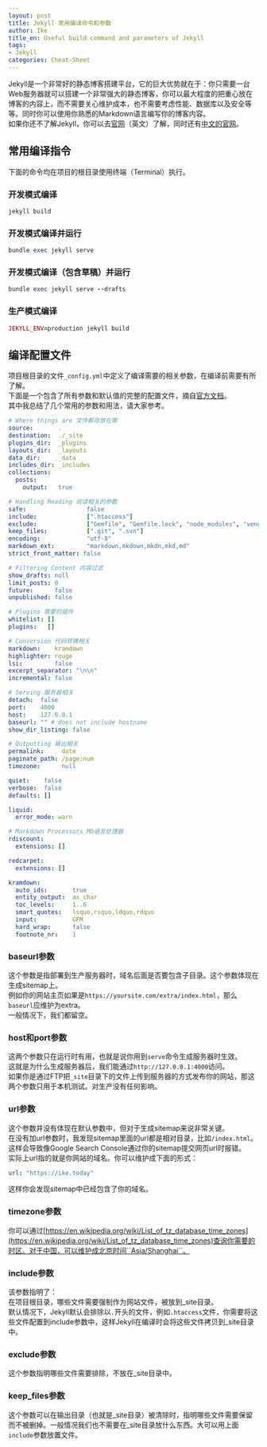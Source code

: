 ```yaml
---
layout: post
title: Jekyll 常用编译命令和参数
author: Ike
title_en: Useful build command and parameters of Jekyll
tags:
- Jekyll
categories: Cheat-Sheet
---
```


Jekyll是一个非常好的静态博客搭建平台，它的巨大优势就在于：你只需要一台Web服务器就可以搭建一个非常强大的静态博客，你可以最大程度的把重心放在博客的内容上，而不需要关心维护成本，也不需要考虑性能、数据库以及安全等等。同时你可以使用你熟悉的Markdown语言编写你的博客内容。  
如果你还不了解Jekyll，你可以去[官网](https://jekyllrb.com/)（英文）了解，同时还有[中文的官网](http://jekyllcn.com/)。

## 常用编译指令
下面的命令均在项目的根目录使用终端（Terminal）执行。
### 开发模式编译
```ruby
jekyll build
```
### 开发模式编译并运行
```ruby
bundle exec jekyll serve
```
### 开发模式编译（包含草稿）并运行
```ruby
bundle exec jekyll serve --drafts
```
### 生产模式编译
```ruby
JEKYLL_ENV=production jekyll build
```

## 编译配置文件
项目根目录的文件``_config.yml``中定义了编译需要的相关参数，在编译前需要有所了解。  
下面是一个包含了所有参数和默认值的完整的配置文件，摘自[官方文档](https://jekyllrb.com/docs/configuration/)。  
其中我总结了几个常用的参数和用法，请大家参考。  

```yaml
# Where things are 文件都存放在哪
source:       .
destination:  ./_site
plugins_dir:  _plugins
layouts_dir:  _layouts
data_dir:     _data
includes_dir: _includes
collections:
  posts:
    output:   true

# Handling Reading 阅读相关的参数
safe:                 false
include:              [".htaccess"]
exclude:              ["Gemfile", "Gemfile.lock", "node_modules", "vendor/bundle/", "vendor/cache/", "vendor/gems/", "vendor/ruby/"]
keep_files:           [".git", ".svn"]
encoding:             "utf-8"
markdown_ext:         "markdown,mkdown,mkdn,mkd,md"
strict_front_matter: false

# Filtering Content 内容过滤
show_drafts: null
limit_posts: 0
future:      false
unpublished: false

# Plugins 需要的插件
whitelist: []
plugins:   []

# Conversion 代码转换相关
markdown:    kramdown
highlighter: rouge
lsi:         false
excerpt_separator: "\n\n"
incremental: false

# Serving 服务器相关
detach:  false
port:    4000
host:    127.0.0.1
baseurl: "" # does not include hostname
show_dir_listing: false

# Outputting 输出相关
permalink:     date
paginate_path: /page:num
timezone:      null

quiet:    false
verbose:  false
defaults: []

liquid:
  error_mode: warn

# Markdown Processors MD语言处理器
rdiscount:
  extensions: []

redcarpet:
  extensions: []

kramdown:
  auto_ids:       true
  entity_output:  as_char
  toc_levels:     1..6
  smart_quotes:   lsquo,rsquo,ldquo,rdquo
  input:          GFM
  hard_wrap:      false
  footnote_nr:    1
```

### baseurl参数
这个参数是指部署到生产服务器时，域名后面是否要包含子目录。这个参数体现在生成sitemap上。  
例如你的网站主页如果是``https://yoursite.com/extra/index.html``，那么``baseurl``应维护为extra。  
一般情况下，我们都留空。

### host和port参数
这两个参数只在运行时有用，也就是说你用到``serve``命令生成服务器时生效。  
这就是为什么生成服务器后，我们能通过``http://127.0.0.1:4000``访问。  
如果你是通过FTP把``_site``目录下的文件上传到服务器的方式发布你的网站，那这两个参数只用于本机测试。对生产没有任何影响。  

### url参数
这个参数并没有体现在默认参数中，但对于生成sitemap来说非常关键。  
在没有加url参数时，我发现sitemap里面的url都是相对目录，比如``/index.html``。这样会导致像Google Search Console通过你的sitemap提交网页url时报错。  
实际上url指的就是你网站的域名。你可以维护成下面的形式：
```yaml
url: "https://ike.today"
```
这样你会发现sitemap中已经包含了你的域名。

### timezone参数
你可以通过[https://en.wikipedia.org/wiki/List_of_tz_database_time_zones](https://en.wikipedia.org/wiki/List_of_tz_database_time_zones)查询你需要的时区。对于中国，可以维护成北京时间``Asia/Shanghai``。

### include参数
该参数指明了：  
在项目根目录，哪些文件需要强制作为网站文件，被放到_site目录。  
默认情况下，Jekyll默认会排除以``.``开头的文件，例如``.htaccess``文件，你需要将这些文件配置到include参数中，这样Jekyll在编译时会将这些文件拷贝到_site目录中。

### exclude参数
这个参数指明哪些文件需要排除，不放在_site目录中。

### keep_files参数
这个参数可以在输出目录（也就是_site目录）被清除时，指明哪些文件需要保留而不被删掉。一般情况我们也不需要在_site目录放什么东西。大可以用上面``include``参数放置文件。
